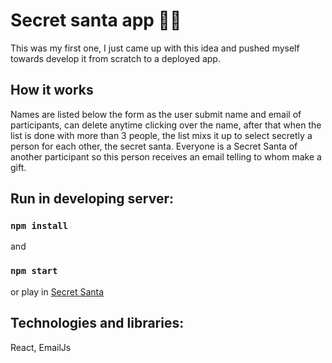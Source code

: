 # Secret santa app 🎅🏽
This was my first one, I just came up with this idea and pushed myself towards develop it from scratch to a deployed app.

## How it works
Names are listed below the form as the user submit name and email of participants, can delete anytime clicking over the name, after that when the list is done with more than 3 people, the list mixs it up to select secretly a person for each other, the secret santa.
Everyone is a Secret Santa of another participant so this person receives an email telling to whom make a gift.

## Run in developing server:
### `npm install`
and
### `npm start`

or play in [Secret Santa](https://gaspicastello.github.io/secretsanta/)

## Technologies and libraries:
React, EmailJs
